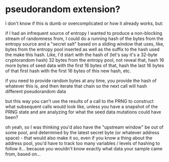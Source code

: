 # pseudorandom extension?

I don't know if this is dumb or overcomplicated or how it already works, but:

if I had an infrequent source of entropy I wanted to produce a non-blocking stream of randomness from, I could do a running hash of the bytes from the entropy source and a "secret salt" based on a sliding window that uses, like, bytes from the entropy pool inserted as well as the suffix to the hash used the make this hash. Like, I'd start with the hash of (let's say it's a 32-byte cryptorandom hash) 32 bytes from the entropy pool, not reveal that, hash 16 more bytes of seed data with the first 16 bytes of that, hash the last 16 bytes of that first hash with the first 16 bytes of this new hash, etc.

if you need to provide random bytes at any time, you provide the hash of whatever this is, and then iterate that chain so the next call will hash different pseudorandom data

but this way you can't use the results of a call to the PRNG to construct what subsequent calls would look like, unless you have a snapshot of the PRNG state and are analyzing for what the seed data mutations could have been?

oh yeah, so I was thinking you'd also have the "upstream window" be out of some pool, and determined by the latest secret byte (or whatever address space) - that would also make it so, even if you know a thing about the address pool, you'd have to track too many variables / levels of hashing to follow it... because you wouldn't know exactly what data your sample came from, based on...
